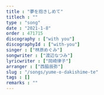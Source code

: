 ```yaml
---
title : "夢を抱きしめて"
titlech : ""
type : "song"
date : "2021-1-8"
order : 471715
discography : ["with you"]
discographyId : ["with-you"]
singer : ["林原めぐみ"]
songwriter : ["渡辺なつみ"]
lyricwriter : ["岡崎律子"]
arranger : ["西脇辰弥"]
slug : "/songs/yume-o-dakishime-te"
tags : []
remarks : ""
---
```


